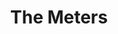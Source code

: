 ---
title: "The Meters"
summary: "Considered by many to be one of the founding fathers of funk, The Meters created a unique sound that lasted through the sixties and seventies and was reborn in the late eighties. Their trademark sound blends funk, blues, and dance grooves with a New Orleans vibe. The history of this native New Orleans band dates back to 1965, when keyboardist & vocalist Art Neville recruited bassist George Porter Jr., drummer Joseph 'Zigaboo' Modeliste and guitarist Leo Nocentelli to form The Meters. They became the house band for and his record label, . In 1969 the Meters released \"Sophisticated Cissy\" and \"Cissy Strut\", both major R&B chart hits. Cyril Neville, Art Neville's brother, joined the band in 1975 as a percussionist and vocalist for three of their albums for Reprise/Warner Brothers. After twelve years and ten studio albums, The Meters disbanded in 1979 due to business problems. The original line-up reformed after an informal jam during the 1989 New Orleans Jazz and Heritage Festival. In 1994, Art Neville and Porter, alongside two new members, were officially christened The , and continued to perform into the next decade."
image: "the-meters.jpg"
apple_music_artist_url: "https://music.apple.com/gb/artist/the-meters/7314214"
wikipedia_url: "none"
---